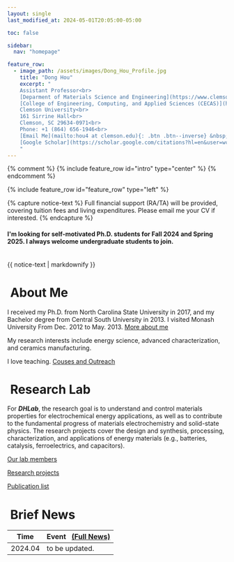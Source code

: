 ```yaml
---
layout: single
last_modified_at: 2024-05-01T20:05:00-05:00

toc: false

sidebar:
  nav: "homepage"

feature_row:
  - image_path: /assets/images/Dong_Hou_Profile.jpg
    title: "Dong Hou"
    excerpt: "
    Assistant Professor<br>
    [Deparment of Materials Science and Engineering](https://www.clemson.edu/cecas/departments/mse/index.html)<br>
    [College of Engineering, Computing, and Applied Sciences (CECAS)](https://www.clemson.edu/cecas/index.html)<br>
    Clemson University<br>
    161 Sirrine Hall<br>
    Clemson, SC 29634-0971<br>
    Phone: +1 (864) 656-1946<br>
    [Email Me](mailto:hou4 at clemson.edu){: .btn .btn--inverse} &nbsp;
    [Google Scholar](https://scholar.google.com/citations?hl=en&user=wc392IUAAAAJ){: .btn .btn--inverse}
    "
---
```


{% comment %}
{% include feature_row id="intro" type="center" %}
{% endcomment %}

{% include feature_row id="feature_row" type="left" %}

{% capture notice-text %}
Full financial support (RA/TA) will be provided, covering tuition fees and living expenditures. Please email me your CV if interested.
{% endcapture %}

<div class="notice--success">
<h4>I'm looking for self-motivated Ph.D. students for Fall 2024 and Spring 2025. I always welcome undergraduate students to join.
 </h4>
<br>
{{ notice-text | markdownify }}
</div>

# <i class="fa fa-feather-alt fa-fw"></i>&nbsp;About Me

I received my Ph.D. from North Carolina State University in 2017, and my Bachelor degree from Central South University in 2013. I visited Monash University From Dec. 2012 to May. 2013. [More about me](/dhlab/bio/)

My research interests include energy science, advanced characterization, and ceramics manufacturing.

I love teaching. [Couses and Outreach](/dhlab/teaching/)

# <i class="fa fa-layer-group fa-fw"></i>&nbsp;Research Lab

For ***DHLab***, the research goal is to understand and control materials properties for electrochemical energy applications, as well as to contribute to the fundamental progress of materials electrochemistry and solid-state physics. The research projects cover the design and synthesis, processing, characterization, and applications of energy materials (e.g., batteries, catalysis, ferroelectrics, and capacitors).

[Our lab members](/dhlab/group/)

[Research projects](/dhlab/projects/) 

[Publication list](/dhlab/publications/) 

# <i class="fa fa-seedling fa-fw"></i>&nbsp;Brief News

| Time  | Event &nbsp; [(Full News)](/dhlab/news/) |
|-------|-------|
|2024.04| to be updated.|
